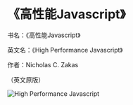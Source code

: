 《高性能Javascript》
===

书名：《高性能Javascript》

英文名：《High Performance Javascript》

作者：Nicholas C. Zakas

（英文原版）

![High Performance Javascript](http://superlin.github.io/reading/high-performance-js/head.jpg)
